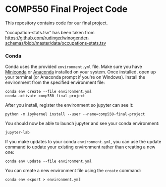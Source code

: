 # COMP550 Final Project Code

This repository contains code for our final project. 

"occupation-stats.tsv" has been taken from https://github.com/rudinger/winogender-schemas/blob/master/data/occupations-stats.tsv

### Conda 

Conda uses the provided `environment.yml` file.
Make sure you have [Miniconda](https://docs.conda.io/en/latest/miniconda.html) or [Anaconda](https://www.anaconda.com/products/individual) installed on your system.
Once installed, open up your terminal (or Anaconda prompt if you're on Windows).
Install the environment from the specified environment file:

    conda env create --file environment.yml
    conda activate comp550-final-project

After you install, register the environment so jupyter can see it:

    python -m ipykernel install --user --name=comp550-final-project

You should now be able to launch jupyter and see your conda environment:

    jupyter-lab

If you make updates to your conda `environment.yml`, you can use the update command to update your existing environment rather than creating a new one:

    conda env update --file environment.yml    

You can create a new environment file using the `create` command:

    conda env export > environment.yml

